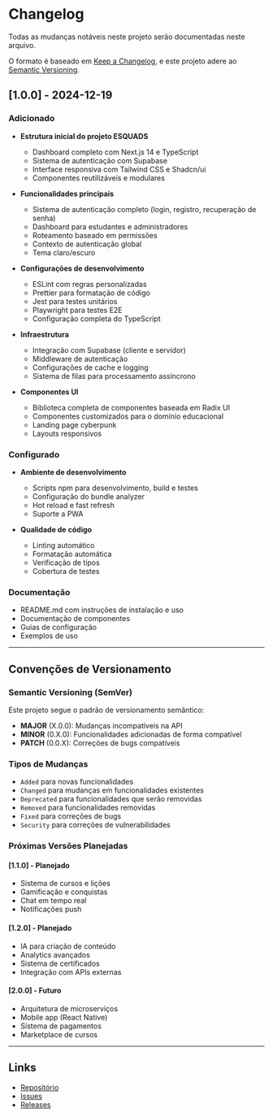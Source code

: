 # Changelog

Todas as mudanças notáveis neste projeto serão documentadas neste arquivo.

O formato é baseado em [Keep a Changelog](https://keepachangelog.com/pt-BR/1.0.0/),
e este projeto adere ao [Semantic Versioning](https://semver.org/lang/pt-BR/).

## [1.0.0] - 2024-12-19

### Adicionado
- **Estrutura inicial do projeto ESQUADS**
  - Dashboard completo com Next.js 14 e TypeScript
  - Sistema de autenticação com Supabase
  - Interface responsiva com Tailwind CSS e Shadcn/ui
  - Componentes reutilizáveis e modulares

- **Funcionalidades principais**
  - Sistema de autenticação completo (login, registro, recuperação de senha)
  - Dashboard para estudantes e administradores
  - Roteamento baseado em permissões
  - Contexto de autenticação global
  - Tema claro/escuro

- **Configurações de desenvolvimento**
  - ESLint com regras personalizadas
  - Prettier para formatação de código
  - Jest para testes unitários
  - Playwright para testes E2E
  - Configuração completa do TypeScript

- **Infraestrutura**
  - Integração com Supabase (cliente e servidor)
  - Middleware de autenticação
  - Configurações de cache e logging
  - Sistema de filas para processamento assíncrono

- **Componentes UI**
  - Biblioteca completa de componentes baseada em Radix UI
  - Componentes customizados para o domínio educacional
  - Landing page cyberpunk
  - Layouts responsivos

### Configurado
- **Ambiente de desenvolvimento**
  - Scripts npm para desenvolvimento, build e testes
  - Configuração do bundle analyzer
  - Hot reload e fast refresh
  - Suporte a PWA

- **Qualidade de código**
  - Linting automático
  - Formatação automática
  - Verificação de tipos
  - Cobertura de testes

### Documentação
- README.md com instruções de instalação e uso
- Documentação de componentes
- Guias de configuração
- Exemplos de uso

---

## Convenções de Versionamento

### Semantic Versioning (SemVer)
Este projeto segue o padrão de versionamento semântico:

- **MAJOR** (X.0.0): Mudanças incompatíveis na API
- **MINOR** (0.X.0): Funcionalidades adicionadas de forma compatível
- **PATCH** (0.0.X): Correções de bugs compatíveis

### Tipos de Mudanças
- `Added` para novas funcionalidades
- `Changed` para mudanças em funcionalidades existentes
- `Deprecated` para funcionalidades que serão removidas
- `Removed` para funcionalidades removidas
- `Fixed` para correções de bugs
- `Security` para correções de vulnerabilidades

### Próximas Versões Planejadas

#### [1.1.0] - Planejado
- Sistema de cursos e lições
- Gamificação e conquistas
- Chat em tempo real
- Notificações push

#### [1.2.0] - Planejado
- IA para criação de conteúdo
- Analytics avançados
- Sistema de certificados
- Integração com APIs externas

#### [2.0.0] - Futuro
- Arquitetura de microserviços
- Mobile app (React Native)
- Sistema de pagamentos
- Marketplace de cursos

---

## Links
- [Repositório](https://github.com/cleytonsilva/SuperEsquads)
- [Issues](https://github.com/cleytonsilva/SuperEsquads/issues)
- [Releases](https://github.com/cleytonsilva/SuperEsquads/releases)

